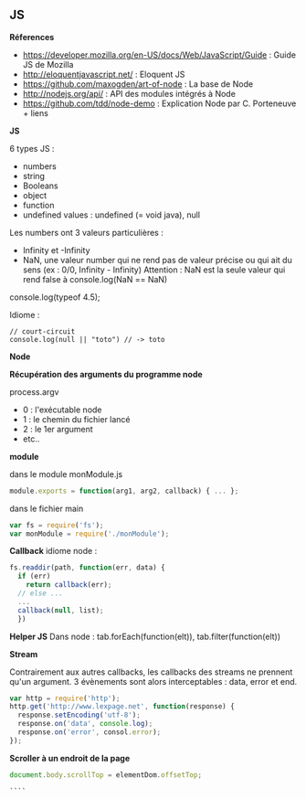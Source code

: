 ## JS

**Réferences**

- https://developer.mozilla.org/en-US/docs/Web/JavaScript/Guide : Guide JS de Mozilla
- http://eloquentjavascript.net/ : Eloquent JS
- https://github.com/maxogden/art-of-node : La base de Node
- http://nodejs.org/api/ : API des modules intégrés à Node
- https://github.com/tdd/node-demo : Explication Node par C. Porteneuve + liens

**JS**

6 types JS :

- numbers       
- string
- Booleans
- object
- function
- undefined values : undefined (= void java), null

Les numbers ont 3 valeurs particulières :

- Infinity et -Infinity
- NaN, une valeur number qui ne rend pas de valeur précise ou qui ait du sens (ex : 0/0, Infinity - Infinity)
Attention : NaN est la seule valeur qui rend false à console.log(NaN == NaN)
    
console.log(typeof 4.5);

Idiome :

    // court-circuit
    console.log(null || "toto") // -> toto


**Node**

**Récupération des arguments du programme node**

process.argv
- 0 : l'exécutable node
- 1 : le chemin du fichier lancé
- 2 : le 1er argument
- etc..

**module**

dans le module monModule.js
````js
module.exports = function(arg1, arg2, callback) { ... };
````

dans le fichier main
````js
var fs = require('fs');
var monModule = require('./monModule');
````

**Callback**
idiome node : 
````js
fs.readdir(path, function(err, data) {
  if (err)
    return callback(err);
  // else ...
  ...
  callback(null, list);
  })
````

**Helper JS**
Dans node : tab.forEach(function(elt)), tab.filter(function(elt))
  
**Stream**

Contrairement aux autres callbacks, les callbacks des streams ne prennent qu'un argument. 
3 évènements sont alors interceptables : data, error et end. 
  ````js
  var http = require('http');
  http.get('http://www.lexpage.net', function(response) {
    response.setEncoding('utf-8');
    response.on('data', console.log);
    response.on('error', consol.error);
  });
  ````
  
**Scroller à un endroit de la page**

  ````js
  document.body.scrollTop = elementDom.offsetTop;
  ````

    ````
